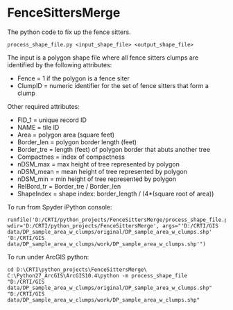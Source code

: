 # FenceSittersMerge
The python code to fix up the fence sitters. 
````
process_shape_file.py <input_shape_file> <output_shape_file>
````

The input is a polygon shape file where all fence sitters clumps are identified by the following attributes:
* Fence = 1 if the polygon is a fence siter
* ClumpID = numeric identifier for the set of fence sitters that form a clump 

Other required attributes:
* FID_1 = unique record ID
* NAME = tile ID
* Area = polygon area (square feet)
* Border_len = polygon border length (feet)
* Border_tre = length (feet) of polygon border that abuts another tree
* Compactnes = index of compactness
* nDSM_max = max height of tree represented by polygon
* nDSM_mean = mean height of tree represented by polygon
* nDSM_min = min height of tree represented by polygon
* RelBord_tr = Border_tre / Border_len
* ShapeIndex = shape index: border_length / (4*(square root of area))


To run from Spyder iPython console:
````
runfile('D:/CRTI/python_projects/FenceSittersMerge/process_shape_file.py', wdir='D:/CRTI/python_projects/FenceSittersMerge', args="'D:/CRTI/GIS data/DP_sample_area_w_clumps/original/DP_sample_area_w_clumps.shp' 'D:/CRTI/GIS data/DP_sample_area_w_clumps/work/DP_sample_area_w_clumps.shp'")
````

To run under ArcGIS python:
````
cd D:\CRTI\python_projects\FenceSittersMerge\
C:\Python27_ArcGIS\ArcGIS10.4\python -m process_shape_file "D:/CRTI/GIS data/DP_sample_area_w_clumps/original/DP_sample_area_w_clumps.shp" "D:/CRTI/GIS data/DP_sample_area_w_clumps/work/DP_sample_area_w_clumps.shp"
````
